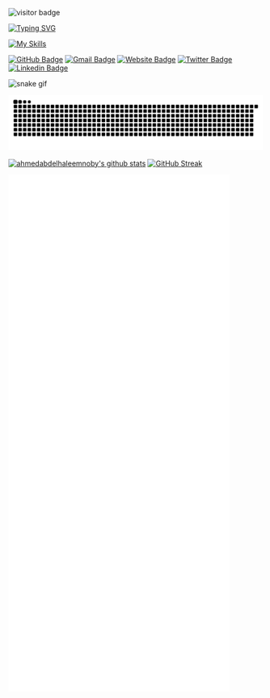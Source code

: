 ![visitor badge](https://visitor-badge.laobi.icu/badge?page_id=ahmedabdelhaleemnoby.visitor-badge&left_color=red&right_color=green&left_text=Hello%20Visitors)
 
[![Typing SVG](https://readme-typing-svg.demolab.com?font=Fira+Code&weight=900&size=30&pause=1000&color=F70C5D&width=450&lines=Hello+Everybody's+;welcome+to+my+github;ahmedabdelhaleemnoby)](https://git.io/ahmedabdelhaleemnoby)

[![My Skills](https://skillicons.dev/icons?i=js,html,css,nodejs,react,git,bootstrap,github,laravel,py,redux,sass,tailwind,wordpress)](https://gfoura.com)

[![GitHub Badge](https://img.shields.io/badge/-@ahmedabdelhaleemnoby-%23181717?style=flat&logo=github)](https://github.com/ahmedabdelhaleemnoby) 
[![Gmail Badge](https://img.shields.io/badge/-info@gfoura.com-c14438?style=flat&logo=Gmail&logoColor=white&link=mailto:info@gfoura.com)](mailto:info@gfoura.com) 
[![Website Badge](https://img.shields.io/website?color=0ab9e6&style=flat&up_message=gfoura.com&url=http%3A%2F%2Fgfoura.com%2F)](https://gfoura.com) 
[![Twitter Badge](https://img.shields.io/badge/-@pop_abdelhaleem-1ca0f1?style=flat&labelColor=1ca0f1&logo=twitter&logoColor=white&link=https://twitter.com/pop_abdelhaleem)](https://twitter.com/pop_abdelhaleem) 
[![Linkedin Badge](https://img.shields.io/badge/-@ahmedabdelhaleemnoby-blue?style=flat&logo=Linkedin&logoColor=white&link=https://www.linkedin.com/in/ahmed-abdelhaleem-gamal/)](https://www.linkedin.com/in/ahmed-abdelhaleem-gamal/)

![snake gif](https://github.com/YOUR_USERNAME/YOUR_USERNAME/blob/output/github-snake-dark.svg)

<picture>
 <source media="(prefers-color-scheme: dark)" srcset="https://raw.githubusercontent.com/suren-atoyan/suren-atoyan/output/github-contribution-grid-snake-dark.svg">
 <img alt="snake!" src="https://raw.githubusercontent.com/suren-atoyan/suren-atoyan/output/github-contribution-grid-snake-light.svg">
</picture>


[![ahmedabdelhaleemnoby's github stats](https://github-readme-stats.vercel.app/api?username=ahmedabdelhaleemnoby&show_icons=true&theme=tokyonight&include_all_commits=true&count_private=true&hide=issues,contribs)](https://github.com/anuraghazra/github-readme-stats)
[![GitHub Streak](https://streak-stats.demolab.com?user=ahmedabdelhaleemnoby&theme=dark&hide_border=true)](https://git.io/streak-stats)

![metrics](./github-metrics.svg)

<!--
**suren-atoyan/suren-atoyan** is a ✨ _special_ ✨ repository because its `README.md` (this file) appears on your GitHub profile.

Here are some ideas to get you started:

- 🔭 I’m currently working on ...
- 🌱 I’m currently learning ...
- 👯 I’m looking to collaborate on ...
- 🤔 I’m looking for help with ...
- 💬 Ask me about ...
- 📫 How to reach me: ...
- 😄 Pronouns: ...
- ⚡ Fun fact: ...
-->
